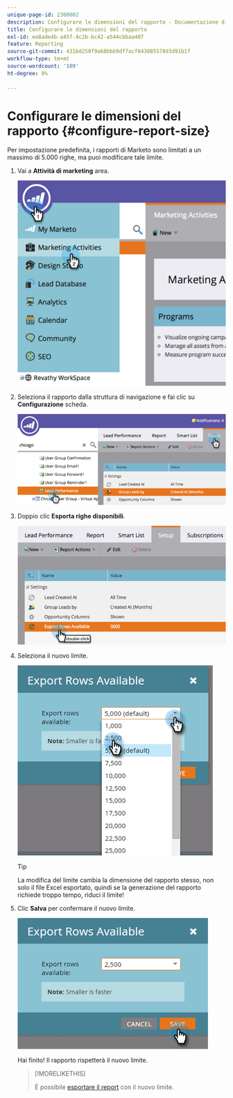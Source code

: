 ```yaml
---
unique-page-id: 2360002
description: Configurare le dimensioni del rapporto - Documentazione di Marketo - Documentazione del prodotto
title: Configurare le dimensioni del rapporto
exl-id: ee8ade4b-a45f-4c2b-bc42-a544cbbaa407
feature: Reporting
source-git-commit: 431bd258f9a68bbb9df7acf043085578d3d91b1f
workflow-type: tm+mt
source-wordcount: '109'
ht-degree: 0%

---
```


# Configurare le dimensioni del rapporto {#configure-report-size}

Per impostazione predefinita, i rapporti di Marketo sono limitati a un massimo di 5.000 righe, ma puoi modificare tale limite.

1. Vai a **Attività di marketing** area.

   ![](assets/image2014-9-16-10-3a53-3a57.png)

1. Seleziona il rapporto dalla struttura di navigazione e fai clic su **Configurazione** scheda.

   ![](assets/image2014-9-16-10-3a54-3a1.png)

1. Doppio clic **Esporta righe disponibili**.

   ![](assets/image2014-9-16-10-3a54-3a5.png)

1. Seleziona il nuovo limite.

   ![](assets/image2016-3-2-9-3a13-3a0.png)

   >[!TIP]
   >
   >La modifica del limite cambia la dimensione del rapporto stesso, non solo il file Excel esportato, quindi se la generazione del rapporto richiede troppo tempo, riduci il limite!

1. Clic **Salva** per confermare il nuovo limite.

   ![](assets/image2016-3-2-9-3a13-3a59.png)

   Hai finito! Il rapporto rispetterà il nuovo limite.

   >[!MORELIKETHIS]
   >
   >È possibile [esportare il report](/help/marketo/product-docs/reporting/basic-reporting/report-activity/export-a-report-to-excel.md) con il nuovo limite.

